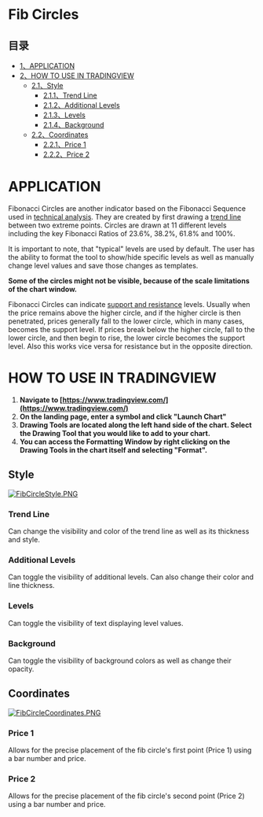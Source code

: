 # Fib Circles

## 目录

-   [1、APPLICATION](#APPLICATION)
-   [2、HOW TO USE IN TRADINGVIEW](#HOW_TO_USE_IN_TRADINGVIEW)
    -   [2.1、Style](#Style)
        -   [2.1.1、Trend Line](#Trend_Line)
        -   [2.1.2、Additional Levels](#Additional_Levels)
        -   [2.1.3、Levels](#Levels)
        -   [2.1.4、Background](#Background)
    -   [2.2、Coordinates](#Coordinates)
        -   [2.2.1、Price 1](#Price_1)
        -   [2.2.2、Price 2](#Price_2)

# APPLICATION

Fibonacci Circles are another indicator based on the Fibonacci Sequence used in  [technical analysis](https://www.tradingview.com/wiki/Technical_Analysis "Technical Analysis"). They are created by first drawing a  [trend line](https://www.tradingview.com/wiki/Trend_Line "Trend Line")  between two extreme points. Circles are drawn at 11 different levels including the key Fibonacci Ratios of 23.6%, 38.2%, 61.8% and 100%.

It is important to note, that "typical" levels are used by default. The user has the ability to format the tool to show/hide specific levels as well as manually change level values and save those changes as templates.

**Some of the circles might not be visible, because of the scale limitations of the chart window.**

Fibonacci Circles can indicate  [support and resistance](https://www.tradingview.com/wiki/Support_and_Resistance "Support and Resistance")  levels. Usually when the price remains above the higher circle, and if the higher circle is then penetrated, prices generally fall to the lower circle, which in many cases, becomes the support level. If prices break below the higher circle, fall to the lower circle, and then begin to rise, the lower circle becomes the support level. Also this works vice versa for resistance but in the opposite direction.

# HOW TO USE IN TRADINGVIEW

1.  **Navigate to  [https://www.tradingview.com/](https://www.tradingview.com/)**
2.  **On the landing page, enter a symbol and click "Launch Chart"**
3.  **Drawing Tools are located along the left hand side of the chart. Select the Drawing Tool that you would like to add to your chart.**
4.  **You can access the Formatting Window by right clicking on the Drawing Tools in the chart itself and selecting "Format".**

## Style

[![FibCircleStyle.PNG](https://wiki-pics.tradingview.com/tv/public/3/3b/FibCircleStyle.PNG)](https://www.tradingview.com/wiki/File:FibCircleStyle.PNG)

### Trend Line

Can change the visibility and color of the trend line as well as its thickness and style.

### Additional Levels

Can toggle the visibility of additional levels. Can also change their color and line thickness.

### Levels

Can toggle the visibility of text displaying level values.

### Background

Can toggle the visibility of background colors as well as change their opacity.

## Coordinates

[![FibCircleCoordinates.PNG](https://wiki-pics.tradingview.com/tv/public/9/9a/FibCircleCoordinates.PNG)](https://www.tradingview.com/wiki/File:FibCircleCoordinates.PNG)

### Price 1

Allows for the precise placement of the fib circle's first point (Price 1) using a bar number and price.

### Price 2

Allows for the precise placement of the fib circle's second point (Price 2) using a bar number and price.